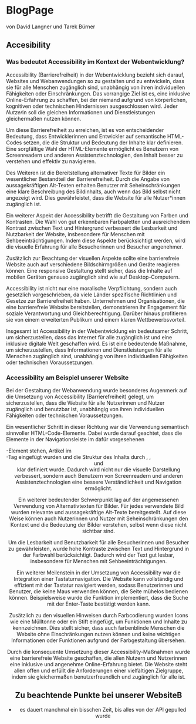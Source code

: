 # BlogPage
von David Langner und Tarek Bürner
## Accesibility
### Was bedeutet Accessibility im Kontext der Webentwicklung? 
Accessibility (Barrierefreiheit) in der Webentwicklung bezieht sich darauf, Websites und Webanwendungen so 
zu gestalten und zu entwickeln, dass sie für alle Menschen zugänglich sind, unabhängig von ihren individuellen 
Fähigkeiten oder Einschränkungen. Das vorrangige Ziel ist es, eine inklusive Online-Erfahrung zu schaffen, bei 
der niemand aufgrund von körperlichen, kognitiven oder technischen Hindernissen ausgeschlossen wird. Jede*r 
Nutzer*in soll die gleichen Informationen und Dienstleistungen gleichermaßen nutzen können. 
 
Um diese Barrierefreiheit zu erreichen, ist es von entscheidender Bedeutung, dass Entwicklerinnen und 
Entwickler auf semantische HTML-Codes setzen, die die Struktur und Bedeutung der Inhalte klar definieren. 
Eine sorgfältige Wahl der HTML-Elemente ermöglicht es Benutzern von Screenreadern und anderen 
Assistenztechnologien, den Inhalt besser zu verstehen und effektiv zu navigieren. 
 
Des Weiteren ist die Bereitstellung alternativer Texte für Bilder ein wesentlicher Bestandteil der 
Barrierefreiheit. Durch die Angabe von aussagekräftigen Alt-Texten erhalten Benutzer mit Seheinschränkungen 
eine klare Beschreibung des Bildinhalts, auch wenn das Bild selbst nicht angezeigt wird. Dies gewährleistet, 
dass die Website für alle Nutzer*innen zugänglich ist. 
 
Ein weiterer Aspekt der Accessibility betrifft die Gestaltung von Farben und Kontrasten. Die Wahl von gut 
erkennbaren Farbpaletten und ausreichendem Kontrast zwischen Text und Hintergrund verbessert die 
Lesbarkeit und Nutzbarkeit der Website, insbesondere für Menschen mit Sehbeeinträchtigungen. Indem diese 
Aspekte berücksichtigt werden, wird die visuelle Erfahrung für alle Besucherinnen und Besucher angenehmer. 
 
Zusätzlich zur Beachtung der visuellen Aspekte sollte eine barrierefreie Website auch auf verschiedene 
Bildschirmgrößen und Geräte reagieren können. Eine responsive Gestaltung stellt sicher, dass die Inhalte auf 
mobilen Geräten genauso zugänglich sind wie auf Desktop-Computern. 
 
Accessibility ist nicht nur eine moralische Verpflichtung, sondern auch gesetzlich vorgeschrieben, da viele 
Länder spezifische Richtlinien und Gesetze zur Barrierefreiheit haben. Unternehmen und Organisationen, die 
eine barrierefreie Website bereitstellen, demonstrieren ihr Engagement für soziale Verantwortung und 
Gleichberechtigung. Darüber hinaus profitieren sie von einem erweiterten Publikum und einem klaren 
Wettbewerbsvorteil. 
 
Insgesamt ist Accessibility in der Webentwicklung ein bedeutsamer Schritt, um sicherzustellen, dass das 
Internet für alle zugänglich ist und eine inklusive digitale Welt geschaffen wird. Es ist eine bedeutende 
Maßnahme, um sicherzustellen, dass Informationen und Dienstleistungen für alle Menschen zugänglich sind, 
unabhängig von ihren individuellen Fähigkeiten oder technischen Voraussetzungen.

### Accessibility am Beispiel unserer Website
Bei der Gestaltung der Webanwendung wurde besonderes Augenmerk auf die Umsetzung von Accessibility (Barrierefreiheit) gelegt, um sicherzustellen, dass die Website für alle Nutzerinnen und Nutzer zugänglich und benutzbar ist, unabhängig von ihren individuellen Fähigkeiten oder technischen Voraussetzungen.

Ein wesentlicher Schritt in dieser Richtung war die Verwendung semantisch sinnvoller HTML-Code-Elemente. Dabei wurde darauf geachtet, dass die Elemente in der Navigationsleiste im dafür vorgesehenen <nav>-Element stehen, Artikel im <article>-Tag eingefügt wurden und die Struktur des Inhalts durch <sections>, <h>, <header> und <footer> klar definiert wurde. Dadurch wird nicht nur die visuelle Darstellung verbessert, sondern auch Benutzern von Screenreadern und anderen Assistenztechnologien eine bessere Verständlichkeit und Navigation ermöglicht.

Ein weiterer bedeutender Schwerpunkt lag auf der angemessenen Verwendung von Alternativtexten für Bilder. Für jedes verwendete Bild wurden relevante und aussagekräftige Alt-Texte bereitgestellt. Auf diese Weise können auch Nutzerinnen und Nutzer mit Seheinschränkungen den Kontext und die Bedeutung der Bilder verstehen, selbst wenn diese nicht sichtbar sind.

Um die Lesbarkeit und Benutzbarkeit für alle Besucherinnen und Besucher zu gewährleisten, wurde hohe Kontraste zwischen Text und Hintergrund in der Farbwahl berücksichtigt. Dadurch wird der Text gut lesbar, insbesondere für Menschen mit Sehbeeinträchtigungen.

Ein weiterer Meilenstein in der Umsetzung von Accessibility war die Integration einer Tastaturnavigation. Die Website kann vollständig und effizient mit der Tastatur navigiert werden, sodass Benutzerinnen und Benutzer, die keine Maus verwenden können, die Seite mühelos bedienen können. Beispielsweise wurde die Funktion implementiert, dass die Suche mit der Enter-Taste bestätigt werden kann.

Zusätzlich zu den visuellen Hinweisen durch Farbcodierung wurden Icons wie eine Mülltonne oder ein Stift eingefügt, um Funktionen und Inhalte zu kennzeichnen. Dies stellt sicher, dass auch farbenblinde Menschen die Website ohne Einschränkungen nutzen können und keine wichtigen Informationen oder Funktionen aufgrund der Farbgestaltung übersehen.

Durch die konsequente Umsetzung dieser Accessibility-Maßnahmen wurde eine barrierefreie Website geschaffen, die allen Nutzern und Nutzerinnen eine inklusive und angenehme Online-Erfahrung bietet. Die Website steht allen offen und erfüllt die Anforderungen einer vielfältigen Zielgruppe, indem sie gleichermaßen benutzerfreundlich und zugänglich für alle ist.
## Zu beachtende Punkte bei unserer WebsiteB
- es dauert manchmal ein bisschen Zeit, bis alles von der API gepulled wurde